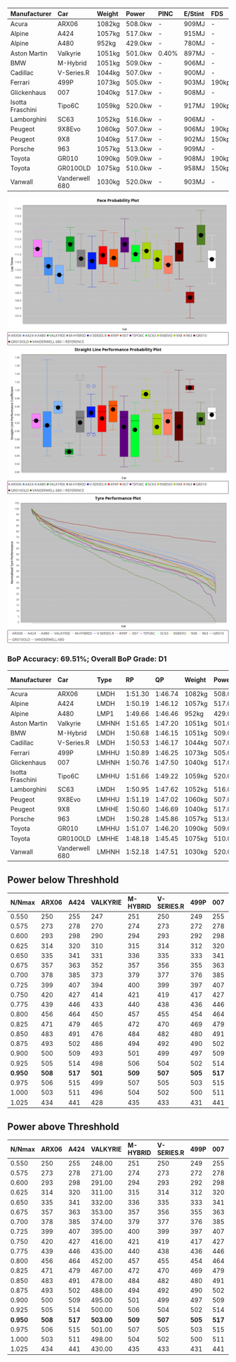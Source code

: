 | Manufacturer     | Car            | Weight | Power   | PINC    | E/Stint | FDS     |
|:-|:-|:-|:-|:-|:-|:-|
| Acura            | ARX06          | 1082kg | 508.0kw |    -    | 909MJ   |    -    |
| Alpine           | A424           | 1057kg | 517.0kw |    -    | 915MJ   |    -    |
| Alpine           | A480           | 952kg  | 429.0kw |    -    | 780MJ   |    -    |
| Aston Martin     | Valkyrie       | 1051kg | 501.0kw | 0.40%   | 897MJ   |    -    |
| BMW              | M-Hybrid       | 1051kg | 509.0kw |    -    | 906MJ   |    -    |
| Cadillac         | V-Series.R     | 1044kg | 507.0kw |    -    | 900MJ   |    -    |
| Ferrari          | 499P           | 1073kg | 505.0kw |    -    | 903MJ   | 190kph  |
| Glickenhaus      | 007            | 1040kg | 517.0kw |    -    | 908MJ   |    -    |
| Isotta Fraschini | Tipo6C         | 1059kg | 520.0kw |    -    | 917MJ   | 190kph  |
| Lamborghini      | SC63           | 1052kg | 516.0kw |    -    | 906MJ   |    -    |
| Peugeot          | 9X8Evo         | 1060kg | 507.0kw |    -    | 906MJ   | 190kph  |
| Peugeot          | 9X8            | 1040kg | 517.0kw |    -    | 902MJ   | 150kph  |
| Porsche          | 963            | 1057kg | 513.0kw |    -    | 909MJ   |    -    |
| Toyota           | GR010          | 1090kg | 509.0kw |    -    | 908MJ   | 190kph  |
| Toyota           | GR010OLD       | 1075kg | 510.0kw |    -    | 958MJ   | 150kph  |
| Vanwall          | Vanderwell 680 | 1030kg | 520.0kw |    -    | 903MJ   |    -    |

![PACECHART](./IMG/ACOMETHOD.png)
![STRAIGHTLINEPERFORMANCECHART](./IMG/ACOMETHOD_sp.png)
![TYREPERFORMANCECHART](./IMG/ACOMETHOD_tw.png)

### BoP Accuracy: 69.51%; Overall BoP Grade: D1
| Manufacturer     | Car            | Type  | RP      | QP      | Weight | Power¹  | Threshhold | PINC    | Power²   | E/Stint | AVG Vmax  | FDS     | RDLC | L/Stint | BOP-Grade | Model Accuracy | Model Points | Match%  | SimDiff |
|:-|:-|:-|:-|:-|:-|:-|:-|:-|:-|:-|:-|:-|:-|:-|:-|:-|:-|:-|:-|
| Acura            | ARX06          | LMDH  | 1:51.30 | 1:46.74 | 1082kg | 508.0kw | 210.0kph   |    -    | 508.00kw |  909MJ  | 277.90kph |    -    | 0.99 | 33      | +C1       | 100.00%        | 996          | 75.43%  | #       |
| Alpine           | A424           | LMDH  | 1:50.19 | 1:46.12 | 1057kg | 517.0kw | 210.0kph   |    -    | 517.00kw |  915MJ  | 278.25kph |    -    | 1.02 | 33      | -C1       | 99.37%         | 2056         | 76.53%  | #       |
| Alpine           | A480           | LMP1  | 1:49.66 | 1:46.46 |  952kg | 429.0kw | 210.0kph   |    -    | 429.00kw |  780MJ  | 281.66kph |    -    | 0.97 | 31      | -E2       | 96.76%         | 1135         | 50.46%  | #       |
| Aston Martin     | Valkyrie       | LMHNH | 1:51.65 | 1:47.20 | 1051kg | 501.0kw | 210.0kph   | 0.40%   | 503.00kw |  897MJ  | 267.16kph |    -    | 1.04 | 33      | +Ω1       | 100.00%        | 247          | 39.18%  | #       |
| BMW              | M-Hybrid       | LMDH  | 1:50.68 | 1:46.15 | 1051kg | 509.0kw | 210.0kph   |    -    | 509.00kw |  906MJ  | 279.64kph |    -    | 1.02 | 33      | ~A1       | 99.20%         | 3081         | 100.00% | #       |
| Cadillac         | V-Series.R     | LMDH  | 1:50.53 | 1:46.17 | 1044kg | 507.0kw | 210.0kph   |    -    | 507.00kw |  900MJ  | 281.43kph |    -    | 1.03 | 33      | -A2       | 99.22%         | 5358         | 93.51%  | #       |
| Ferrari          | 499P           | LMHHU | 1:50.89 | 1:46.25 | 1073kg | 505.0kw | 210.0kph   |    -    | 505.00kw |  903MJ  | 279.00kph | 190kph  | 1.04 | 33      | ~A1       | 99.93%         | 6954         | 100.00% | #       |
| Glickenhaus      | 007            | LMHNH | 1:50.76 | 1:47.50 | 1040kg | 517.0kw | 210.0kph   |    -    | 517.00kw |  908MJ  | 284.95kph |    -    | 0.96 | 33      | ~A1       | 94.07%         | 2174         | 95.26%  | #       |
| Isotta Fraschini | Tipo6C         | LMHHU | 1:51.66 | 1:49.22 | 1059kg | 520.0kw | 210.0kph   |    -    | 520.00kw |  917MJ  | 277.85kph | 190kph  | 1.06 | 33      | +Ω1       | 97.73%         | 129          | 31.37%  | #       |
| Lamborghini      | SC63           | LMDH  | 1:50.95 | 1:47.62 | 1052kg | 516.0kw | 210.0kph   |    -    | 516.00kw |  906MJ  | 276.71kph |    -    | 1.05 | 33      | ~A1       | 100.00%        | 784          | 96.23%  | #       |
| Peugeot          | 9X8Evo         | LMHHU | 1:51.19 | 1:47.02 | 1060kg | 507.0kw | 210.0kph   |    -    | 507.00kw |  906MJ  | 289.55kph | 190kph  | 0.99 | 33      | +C1       | 100.00%        | 1458         | 78.48%  | #       |
| Peugeot          | 9X8            | LMHHE | 1:50.60 | 1:46.69 | 1040kg | 517.0kw | 210.0kph   |    -    | 517.00kw |  902MJ  | 278.46kph | 150kph  | 1.04 | 33      | ~A1       | 98.36%         | 4506         | 97.60%  | #       |
| Porsche          | 963            | LMDH  | 1:50.28 | 1:45.86 | 1057kg | 513.0kw | 210.0kph   |    -    | 513.00kw |  909MJ  | 279.40kph |    -    | 1.02 | 33      | -B2       | 99.87%         | 14199        | 80.99%  | #       |
| Toyota           | GR010          | LMHHU | 1:51.07 | 1:46.20 | 1090kg | 509.0kw | 210.0kph   |    -    | 509.00kw |  908MJ  | 275.48kph | 190kph  | 1.01 | 33      | ~A1       | 99.92%         | 5012         | 100.00% | #       |
| Toyota           | GR010OLD       | LMHHE | 1:48.18 | 1:45.45 | 1075kg | 510.0kw | 210.0kph   |    -    | 510.00kw |  958MJ  | 290.33kph | 150kph  | 1.01 | 33      | -Ω2       | 100.00%        | 351          | -43.66% | #       |
| Vanwall          | Vanderwell 680 | LMHNH | 1:52.18 | 1:47.51 | 1030kg | 520.0kw | 210.0kph   |    -    | 520.00kw |  903MJ  | 282.00kph |    -    | 1.02 | 33      | +Ω1       | 95.37%         | 639          | 40.75%  | #       |

## Power below Threshhold
| N/Nmax    | ARX06   | A424    | VALKYRIE | M-HYBRID | V-SERIES.R | 499P    | 007     | TIPO6C  | SC63    | 9X8EVO  | 9X8     | 963     | GR010   | GR010OLD | VANDERWELL 680 | ​     | RPM      | A480    |
|:-|:-|:-|:-|:-|:-|:-|:-|:-|:-|:-|:-|:-|:-|:-|:-|:-|:-|:-|
|  0.550    |  250    |  255    |  247     |  251     |  250       |  249    |  255    |  256    |  254    |  250    |  255    |  253    |  251    |  251     |  256           |  ​    |   --     |   -     |
|  0.575    |  273    |  278    |  270     |  274     |  273       |  272    |  278    |  279    |  277    |  273    |  278    |  276    |  274    |  274     |  279           |  ​    |   --     |   -     |
|  0.600    |  293    |  298    |  290     |  294     |  293       |  292    |  298    |  300    |  298    |  293    |  298    |  296    |  294    |  295     |  300           |  ​    |   --     |   -     |
|  0.625    |  314    |  320    |  310     |  315     |  314       |  312    |  320    |  322    |  319    |  314    |  320    |  317    |  315    |  316     |  322           |  ​    |   --     |   -     |
|  0.650    |  335    |  341    |  331     |  336     |  335       |  333    |  341    |  343    |  340    |  335    |  341    |  338    |  336    |  337     |  343           |  ​    |   --     |   -     |
|  0.675    |  357    |  363    |  352     |  357     |  356       |  355    |  363    |  365    |  362    |  356    |  363    |  360    |  357    |  358     |  365           |  ​    |   --     |   -     |
|  0.700    |  378    |  385    |  373     |  379     |  377       |  376    |  385    |  387    |  384    |  377    |  385    |  382    |  379    |  380     |  387           |  ​    |   --     |   -     |
|  0.725    |  399    |  407    |  394     |  400     |  399       |  397    |  407    |  409    |  406    |  399    |  407    |  403    |  400    |  401     |  409           |  ​    |   --     |   -     |
|  0.750    |  420    |  427    |  414     |  421     |  419       |  417    |  427    |  430    |  427    |  419    |  427    |  424    |  421    |  422     |  430           |  ​    |   --     |   -     |
|  0.775    |  439    |  446    |  433     |  440     |  438       |  436    |  446    |  449    |  446    |  438    |  446    |  443    |  440    |  441     |  449           |  ​    |  5000    |  252    |
|  0.800    |  456    |  464    |  450     |  457     |  455       |  454    |  464    |  467    |  463    |  455    |  464    |  461    |  457    |  458     |  467           |  ​    |  5500    |  297    |
|  0.825    |  471    |  479    |  465     |  472     |  470       |  469    |  479    |  482    |  478    |  470    |  479    |  476    |  472    |  473     |  482           |  ​    |  6000    |  332    |
|  0.850    |  483    |  491    |  476     |  484     |  482       |  480    |  491    |  494    |  490    |  482    |  491    |  487    |  484    |  485     |  494           |  ​    |  6500    |  375    |
|  0.875    |  493    |  502    |  486     |  494     |  492       |  490    |  502    |  505    |  501    |  492    |  502    |  498    |  494    |  495     |  505           |  ​    |  7000    |  419    |
|  0.900    |  500    |  509    |  493     |  501     |  499       |  497    |  509    |  512    |  508    |  499    |  509    |  505    |  501    |  502     |  512           |  ​    |  7500    |  430    |
|  0.925    |  505    |  514    |  498     |  506     |  504       |  502    |  514    |  517    |  513    |  504    |  514    |  510    |  506    |  507     |  517           |  ​    |  8000    |  426    |
| **0.950** | **508** | **517** | **501**  | **509**  | **507**    | **505** | **517** | **520** | **516** | **507** | **517** | **513** | **509** | **510**  | **520**        | **​** | **8500** | **429** |
|  0.975    |  506    |  515    |  499     |  507     |  505       |  503    |  515    |  518    |  514    |  505    |  515    |  511    |  507    |  508     |  518           |  ​    |  9000    |  214    |
|  1.000    |  503    |  511    |  496     |  504     |  502       |  500    |  511    |  514    |  510    |  502    |  511    |  507    |  504    |  505     |  514           |  ​    |   --     |   -     |
|  1.025    |  434    |  441    |  428     |  435     |  433       |  431    |  441    |  444    |  441    |  433    |  441    |  438    |  435    |  436     |  444           |  ​    |   --     |   -     |

## Power above Threshhold
| N/Nmax    | ARX06   | A424    | VALKYRIE   | M-HYBRID | V-SERIES.R | 499P    | 007     | TIPO6C  | SC63    | 9X8EVO  | 9X8     | 963     | GR010   | GR010OLD | VANDERWELL 680 | ​     | RPM      | A480    |
|:-|:-|:-|:-|:-|:-|:-|:-|:-|:-|:-|:-|:-|:-|:-|:-|:-|:-|:-|
|  0.550    |  250    |  255    |  248.00    |  251     |  250       |  249    |  255    |  256    |  254    |  250    |  255    |  253    |  251    |  251     |  256           |  ​    |   --     |   -     |
|  0.575    |  273    |  278    |  271.00    |  274     |  273       |  272    |  278    |  279    |  277    |  273    |  278    |  276    |  274    |  274     |  279           |  ​    |   --     |   -     |
|  0.600    |  293    |  298    |  291.00    |  294     |  293       |  292    |  298    |  300    |  298    |  293    |  298    |  296    |  294    |  295     |  300           |  ​    |   --     |   -     |
|  0.625    |  314    |  320    |  311.00    |  315     |  314       |  312    |  320    |  322    |  319    |  314    |  320    |  317    |  315    |  316     |  322           |  ​    |   --     |   -     |
|  0.650    |  335    |  341    |  332.00    |  336     |  335       |  333    |  341    |  343    |  340    |  335    |  341    |  338    |  336    |  337     |  343           |  ​    |   --     |   -     |
|  0.675    |  357    |  363    |  353.00    |  357     |  356       |  355    |  363    |  365    |  362    |  356    |  363    |  360    |  357    |  358     |  365           |  ​    |   --     |   -     |
|  0.700    |  378    |  385    |  374.00    |  379     |  377       |  376    |  385    |  387    |  384    |  377    |  385    |  382    |  379    |  380     |  387           |  ​    |   --     |   -     |
|  0.725    |  399    |  407    |  395.00    |  400     |  399       |  397    |  407    |  409    |  406    |  399    |  407    |  403    |  400    |  401     |  409           |  ​    |   --     |   -     |
|  0.750    |  420    |  427    |  416.00    |  421     |  419       |  417    |  427    |  430    |  427    |  419    |  427    |  424    |  421    |  422     |  430           |  ​    |   --     |   -     |
|  0.775    |  439    |  446    |  435.00    |  440     |  438       |  436    |  446    |  449    |  446    |  438    |  446    |  443    |  440    |  441     |  449           |  ​    |  5000    |  252    |
|  0.800    |  456    |  464    |  452.00    |  457     |  455       |  454    |  464    |  467    |  463    |  455    |  464    |  461    |  457    |  458     |  467           |  ​    |  5500    |  297    |
|  0.825    |  471    |  479    |  467.00    |  472     |  470       |  469    |  479    |  482    |  478    |  470    |  479    |  476    |  472    |  473     |  482           |  ​    |  6000    |  332    |
|  0.850    |  483    |  491    |  478.00    |  484     |  482       |  480    |  491    |  494    |  490    |  482    |  491    |  487    |  484    |  485     |  494           |  ​    |  6500    |  375    |
|  0.875    |  493    |  502    |  488.00    |  494     |  492       |  490    |  502    |  505    |  501    |  492    |  502    |  498    |  494    |  495     |  505           |  ​    |  7000    |  419    |
|  0.900    |  500    |  509    |  495.00    |  501     |  499       |  497    |  509    |  512    |  508    |  499    |  509    |  505    |  501    |  502     |  512           |  ​    |  7500    |  430    |
|  0.925    |  505    |  514    |  500.00    |  506     |  504       |  502    |  514    |  517    |  513    |  504    |  514    |  510    |  506    |  507     |  517           |  ​    |  8000    |  426    |
| **0.950** | **508** | **517** | **503.00** | **509**  | **507**    | **505** | **517** | **520** | **516** | **507** | **517** | **513** | **509** | **510**  | **520**        | **​** | **8500** | **429** |
|  0.975    |  506    |  515    |  501.00    |  507     |  505       |  503    |  515    |  518    |  514    |  505    |  515    |  511    |  507    |  508     |  518           |  ​    |  9000    |  214    |
|  1.000    |  503    |  511    |  498.00    |  504     |  502       |  500    |  511    |  514    |  510    |  502    |  511    |  507    |  504    |  505     |  514           |  ​    |   --     |   -     |
|  1.025    |  434    |  441    |  430.00    |  435     |  433       |  431    |  441    |  444    |  441    |  433    |  441    |  438    |  435    |  436     |  444           |  ​    |   --     |   -     |
